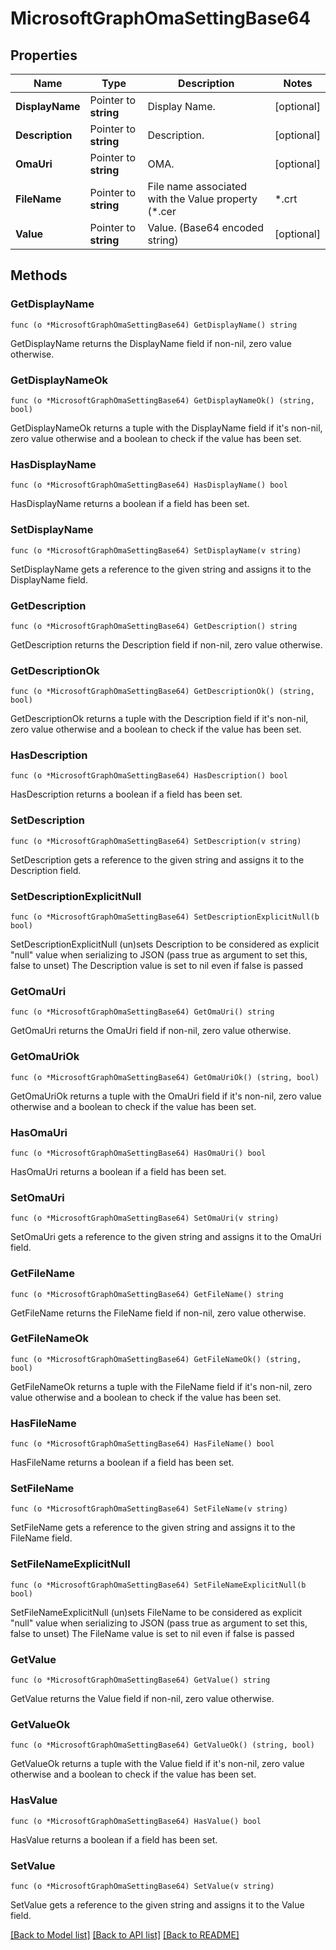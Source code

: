# MicrosoftGraphOmaSettingBase64

## Properties

Name | Type | Description | Notes
------------ | ------------- | ------------- | -------------
**DisplayName** | Pointer to **string** | Display Name. | [optional] 
**Description** | Pointer to **string** | Description. | [optional] 
**OmaUri** | Pointer to **string** | OMA. | [optional] 
**FileName** | Pointer to **string** | File name associated with the Value property (*.cer | *.crt | *.p7b | *.bin). | [optional] 
**Value** | Pointer to **string** | Value. (Base64 encoded string) | [optional] 

## Methods

### GetDisplayName

`func (o *MicrosoftGraphOmaSettingBase64) GetDisplayName() string`

GetDisplayName returns the DisplayName field if non-nil, zero value otherwise.

### GetDisplayNameOk

`func (o *MicrosoftGraphOmaSettingBase64) GetDisplayNameOk() (string, bool)`

GetDisplayNameOk returns a tuple with the DisplayName field if it's non-nil, zero value otherwise
and a boolean to check if the value has been set.

### HasDisplayName

`func (o *MicrosoftGraphOmaSettingBase64) HasDisplayName() bool`

HasDisplayName returns a boolean if a field has been set.

### SetDisplayName

`func (o *MicrosoftGraphOmaSettingBase64) SetDisplayName(v string)`

SetDisplayName gets a reference to the given string and assigns it to the DisplayName field.

### GetDescription

`func (o *MicrosoftGraphOmaSettingBase64) GetDescription() string`

GetDescription returns the Description field if non-nil, zero value otherwise.

### GetDescriptionOk

`func (o *MicrosoftGraphOmaSettingBase64) GetDescriptionOk() (string, bool)`

GetDescriptionOk returns a tuple with the Description field if it's non-nil, zero value otherwise
and a boolean to check if the value has been set.

### HasDescription

`func (o *MicrosoftGraphOmaSettingBase64) HasDescription() bool`

HasDescription returns a boolean if a field has been set.

### SetDescription

`func (o *MicrosoftGraphOmaSettingBase64) SetDescription(v string)`

SetDescription gets a reference to the given string and assigns it to the Description field.

### SetDescriptionExplicitNull

`func (o *MicrosoftGraphOmaSettingBase64) SetDescriptionExplicitNull(b bool)`

SetDescriptionExplicitNull (un)sets Description to be considered as explicit "null" value
when serializing to JSON (pass true as argument to set this, false to unset)
The Description value is set to nil even if false is passed
### GetOmaUri

`func (o *MicrosoftGraphOmaSettingBase64) GetOmaUri() string`

GetOmaUri returns the OmaUri field if non-nil, zero value otherwise.

### GetOmaUriOk

`func (o *MicrosoftGraphOmaSettingBase64) GetOmaUriOk() (string, bool)`

GetOmaUriOk returns a tuple with the OmaUri field if it's non-nil, zero value otherwise
and a boolean to check if the value has been set.

### HasOmaUri

`func (o *MicrosoftGraphOmaSettingBase64) HasOmaUri() bool`

HasOmaUri returns a boolean if a field has been set.

### SetOmaUri

`func (o *MicrosoftGraphOmaSettingBase64) SetOmaUri(v string)`

SetOmaUri gets a reference to the given string and assigns it to the OmaUri field.

### GetFileName

`func (o *MicrosoftGraphOmaSettingBase64) GetFileName() string`

GetFileName returns the FileName field if non-nil, zero value otherwise.

### GetFileNameOk

`func (o *MicrosoftGraphOmaSettingBase64) GetFileNameOk() (string, bool)`

GetFileNameOk returns a tuple with the FileName field if it's non-nil, zero value otherwise
and a boolean to check if the value has been set.

### HasFileName

`func (o *MicrosoftGraphOmaSettingBase64) HasFileName() bool`

HasFileName returns a boolean if a field has been set.

### SetFileName

`func (o *MicrosoftGraphOmaSettingBase64) SetFileName(v string)`

SetFileName gets a reference to the given string and assigns it to the FileName field.

### SetFileNameExplicitNull

`func (o *MicrosoftGraphOmaSettingBase64) SetFileNameExplicitNull(b bool)`

SetFileNameExplicitNull (un)sets FileName to be considered as explicit "null" value
when serializing to JSON (pass true as argument to set this, false to unset)
The FileName value is set to nil even if false is passed
### GetValue

`func (o *MicrosoftGraphOmaSettingBase64) GetValue() string`

GetValue returns the Value field if non-nil, zero value otherwise.

### GetValueOk

`func (o *MicrosoftGraphOmaSettingBase64) GetValueOk() (string, bool)`

GetValueOk returns a tuple with the Value field if it's non-nil, zero value otherwise
and a boolean to check if the value has been set.

### HasValue

`func (o *MicrosoftGraphOmaSettingBase64) HasValue() bool`

HasValue returns a boolean if a field has been set.

### SetValue

`func (o *MicrosoftGraphOmaSettingBase64) SetValue(v string)`

SetValue gets a reference to the given string and assigns it to the Value field.


[[Back to Model list]](../README.md#documentation-for-models) [[Back to API list]](../README.md#documentation-for-api-endpoints) [[Back to README]](../README.md)


